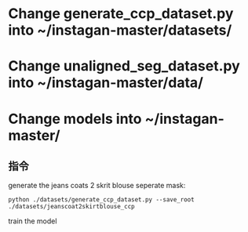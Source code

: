 # Change generate_ccp_dataset.py into ~/instagan-master/datasets/
# Change unaligned_seg_dataset.py into ~/instagan-master/data/
# Change models into ~/instagan-master/

## 指令
generate the jeans coats 2 skrit blouse seperate mask:
```
python ./datasets/generate_ccp_dataset.py --save_root ./datasets/jeanscoat2skirtblouse_ccp
```
train the model